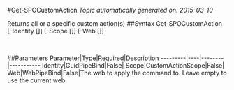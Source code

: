 #Get-SPOCustomAction
*Topic automatically generated on: 2015-03-10*

Returns all or a specific custom action(s)
##Syntax
    Get-SPOCustomAction [-Identity [<GuidPipeBind>]] [-Scope [<CustomActionScope>]] [-Web [<WebPipeBind>]]

&nbsp;

##Parameters
Parameter|Type|Required|Description
---------|----|--------|-----------
Identity|GuidPipeBind|False|
Scope|CustomActionScope|False|
Web|WebPipeBind|False|The web to apply the command to. Leave empty to use the current web.
